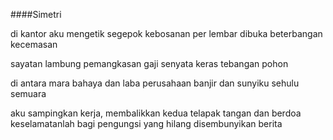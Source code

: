 ####Simetri

di kantor aku mengetik
segepok kebosanan per lembar
dibuka beterbangan kecemasan

sayatan lambung pemangkasan gaji
senyata keras tebangan pohon

di antara mara bahaya dan laba perusahaan
banjir dan sunyiku sehulu semuara

aku sampingkan kerja, membalikkan
kedua telapak tangan dan berdoa
keselamatanlah bagi pengungsi
yang hilang disembunyikan berita
